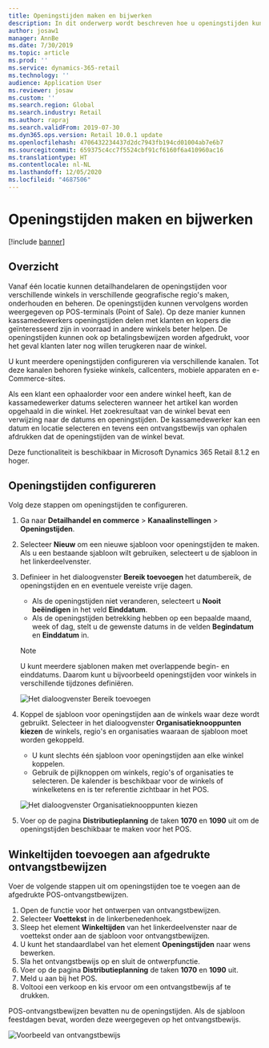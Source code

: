 ```yaml
---
title: Openingstijden maken en bijwerken
description: In dit onderwerp wordt beschreven hoe u openingstijden kunt maken en bijwerken in Commerce Headquarters.
author: josaw1
manager: AnnBe
ms.date: 7/30/2019
ms.topic: article
ms.prod: ''
ms.service: dynamics-365-retail
ms.technology: ''
audience: Application User
ms.reviewer: josaw
ms.custom: ''
ms.search.region: Global
ms.search.industry: Retail
ms.author: rapraj
ms.search.validFrom: 2019-07-30
ms.dyn365.ops.version: Retail 10.0.1 update
ms.openlocfilehash: 4706432234437d2dc7943fb194cd01004ab7e6b7
ms.sourcegitcommit: 659375c4cc7f5524cbf91cf6160f6a410960ac16
ms.translationtype: HT
ms.contentlocale: nl-NL
ms.lasthandoff: 12/05/2020
ms.locfileid: "4687506"
---
```

# <a name="create-and-update-store-hours"></a>Openingstijden maken en bijwerken

[!include [banner](../../includes/banner.md)]

## <a name="overview"></a>Overzicht

Vanaf één locatie kunnen detailhandelaren de openingstijden voor verschillende winkels in verschillende geografische regio's maken, onderhouden en beheren. De openingstijden kunnen vervolgens worden weergegeven op POS-terminals (Point of Sale). Op deze manier kunnen kassamedewerkers openingstijden delen met klanten en kopers die geïnteresseerd zijn in voorraad in andere winkels beter helpen. De openingstijden kunnen ook op betalingsbewijzen worden afgedrukt, voor het geval klanten later nog willen terugkeren naar de winkel.

U kunt meerdere openingstijden configureren via verschillende kanalen. Tot deze kanalen behoren fysieke winkels, callcenters, mobiele apparaten en e-Commerce-sites.

Als een klant een ophaalorder voor een andere winkel heeft, kan de kassamedewerker datums selecteren wanneer het artikel kan worden opgehaald in die winkel. Het zoekresultaat van de winkel bevat een verwijzing naar de datums en openingstijden. De kassamedewerker kan een datum en locatie selecteren en tevens een ontvangstbewijs van ophalen afdrukken dat de openingstijden van de winkel bevat.

Deze functionaliteit is beschikbaar in Microsoft Dynamics 365 Retail 8.1.2 en hoger.

## <a name="configure-store-hours"></a>Openingstijden configureren

Volg deze stappen om openingstijden te configureren.

1. Ga naar **Detailhandel en commerce** \> **Kanaalinstellingen** \> **Openingstijden**.
2. Selecteer **Nieuw** om een nieuwe sjabloon voor openingstijden te maken. Als u een bestaande sjabloon wilt gebruiken, selecteert u de sjabloon in het linkerdeelvenster.
3. Definieer in het dialoogvenster **Bereik toevoegen** het datumbereik, de openingstijden en en eventuele vereiste vrije dagen.

    - Als de openingstijden niet veranderen, selecteert u **Nooit beëindigen** in het veld **Einddatum**.
    - Als de openingstijden betrekking hebben op een bepaalde maand, week of dag, stelt u de gewenste datums in de velden **Begindatum** en **Einddatum** in.

    > [!NOTE]
    > U kunt meerdere sjablonen maken met overlappende begin- en einddatums. Daarom kunt u bijvoorbeeld openingstijden voor winkels in verschillende tijdzones definiëren.

    ![Het dialoogvenster Bereik toevoegen](../dev-itpro/media/Storehours1.png "Het dialoogvenster Bereik toevoegen")

4. Koppel de sjabloon voor openingstijden aan de winkels waar deze wordt gebruikt. Selecteer in het dialoogvenster **Organisatieknooppunten kiezen** de winkels, regio's en organisaties waaraan de sjabloon moet worden gekoppeld.

    - U kunt slechts één sjabloon voor openingstijden aan elke winkel koppelen.
    - Gebruik de pijlknoppen om winkels, regio's of organisaties te selecteren. De kalender is beschikbaar voor de winkels of winkelketens en is ter referentie zichtbaar in het POS.

    ![Het dialoogvenster Organisatieknooppunten kiezen](../dev-itpro/media/Storehours2.png "Dialoogvenster Organisatieknooppunten kiezen")

5. Voer op de pagina **Distributieplanning** de taken **1070** en **1090** uit om de openingstijden beschikbaar te maken voor het POS.

## <a name="add-store-hours-to-printed-receipts"></a>Winkeltijden toevoegen aan afgedrukte ontvangstbewijzen

Voer de volgende stappen uit om openingstijden toe te voegen aan de afgedrukte POS-ontvangstbewijzen.

1. Open de functie voor het ontwerpen van ontvangstbewijzen.
2. Selecteer **Voettekst** in de linkerbenedenhoek.
3. Sleep het element **Winkeltijden** van het linkerdeelvenster naar de voettekst onder aan de sjabloon voor ontvangstbewijzen.
4. U kunt het standaardlabel van het element **Openingstijden** naar wens bewerken.
5. Sla het ontvangstbewijs op en sluit de ontwerpfunctie.
6. Voer op de pagina **Distributieplanning** de taken **1070** en **1090** uit.
7. Meld u aan bij het POS.
8. Voltooi een verkoop en kis ervoor om een ontvangstbewijs af te drukken.

POS-ontvangstbewijzen bevatten nu de openingstijden. Als de sjabloon feestdagen bevat, worden deze weergegeven op het ontvangstbewijs.

![Voorbeeld van ontvangstbewijs](../dev-itpro/media/Storehours3.png "Voorbeeld van ontvangstbewijs")
